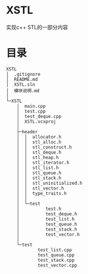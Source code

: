 # XSTL
实现c++ STL的一部分内容

# 目录

    XSTL
    │  .gitignore
    │  README.md
    │  XSTL.sln
    │  模块说明.md
    │  
    └─XSTL
        │  main.cpp
        │  test.cpp
        │  test_deque.cpp
        │  XSTL.vcxproj
        │  
        ├─header
        │  │  allocator.h
        │  │  stl_alloc.h
        │  │  stl_construct.h
        │  │  stl_deque.h
        │  │  stl_heap.h
        │  │  stl_iterator.h
        │  │  stl_list.h
        │  │  stl_queue.h
        │  │  stl_stack.h
        │  │  stl_uninitialized.h
        │  │  stl_vector.h
        │  │  type_traits.h
        │  │  
        │  └─test
        │          test.h
        │          test_deque.h
        │          test_list.h
        │          test_queue.h
        │          test_stack.h
        │          test_vector.h
        │          
        └─test
                test_list.cpp
                test_queue.cpp
                test_stack.cpp
                test_vector.cpp